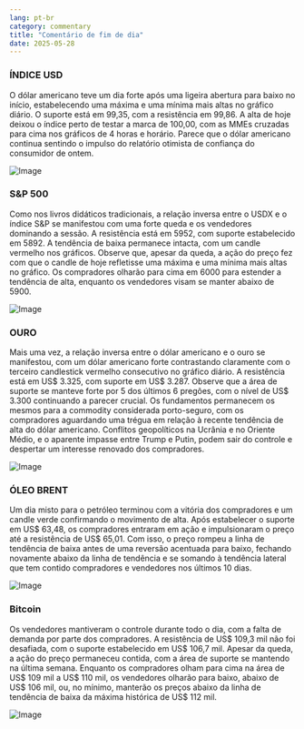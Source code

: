 ```yaml
---
lang: pt-br
category: commentary
title: "Comentário de fim de dia"
date: 2025-05-28
---
```


### ÍNDICE USD

O dólar americano teve um dia forte após uma ligeira abertura para baixo no início, estabelecendo uma máxima e uma mínima mais altas no gráfico diário. O suporte está em 99,35, com a resistência em 99,86. A alta de hoje deixou o índice perto de testar a marca de 100,00, com as MMEs cruzadas para cima nos gráficos de 4 horas e horário. Parece que o dólar americano continua sentindo o impulso do relatório otimista de confiança do consumidor de ontem.

![Image](https://markleighedu.github.io/img/May-2025/28-May-2025/usdindex.jpg)

### S&P 500

Como nos livros didáticos tradicionais, a relação inversa entre o USDX e o índice S&P se manifestou com uma forte queda e os vendedores dominando a sessão. A resistência está em 5952, com suporte estabelecido em 5892. A tendência de baixa permanece intacta, com um candle vermelho nos gráficos. Observe que, apesar da queda, a ação do preço fez com que o candle de hoje refletisse uma máxima e uma mínima mais altas no gráfico. Os compradores olharão para cima em 6000 para estender a tendência de alta, enquanto os vendedores visam se manter abaixo de 5900.

![Image](https://markleighedu.github.io/img/May-2025/28-May-2025/sp500.jpg)

### OURO

Mais uma vez, a relação inversa entre o dólar americano e o ouro se manifestou, com um dólar americano forte contrastando claramente com o terceiro candlestick vermelho consecutivo no gráfico diário. A resistência está em US$ 3.325, com suporte em US$ 3.287. Observe que a área de suporte se manteve forte por 5 dos últimos 6 pregões, com o nível de US$ 3.300 continuando a parecer crucial. Os fundamentos permanecem os mesmos para a commodity considerada porto-seguro, com os compradores aguardando uma trégua em relação à recente tendência de alta do dólar americano. Conflitos geopolíticos na Ucrânia e no Oriente Médio, e o aparente impasse entre Trump e Putin, podem sair do controle e despertar um interesse renovado dos compradores.

![Image](https://markleighedu.github.io/img/May-2025/28-May-2025/gold.jpg)

### ÓLEO BRENT

Um dia misto para o petróleo terminou com a vitória dos compradores e um candle verde confirmando o movimento de alta. Após estabelecer o suporte em US$ 63,48, os compradores entraram em ação e impulsionaram o preço até a resistência de US$ 65,01. Com isso, o preço rompeu a linha de tendência de baixa antes de uma reversão acentuada para baixo, fechando novamente abaixo da linha de tendência e se somando à tendência lateral que tem contido compradores e vendedores nos últimos 10 dias.

![Image](https://markleighedu.github.io/img/May-2025/28-May-2025/brentoil.jpg)

### Bitcoin

Os vendedores mantiveram o controle durante todo o dia, com a falta de demanda por parte dos compradores. A resistência de US$ 109,3 mil não foi desafiada, com o suporte estabelecido em US$ 106,7 mil. Apesar da queda, a ação do preço permaneceu contida, com a área de suporte se mantendo na última semana. Enquanto os compradores olham para cima na área de US$ 109 mil a US$ 110 mil, os vendedores olharão para baixo, abaixo de US$ 106 mil, ou, no mínimo, manterão os preços abaixo da linha de tendência de baixa da máxima histórica de US$ 112 mil.

![Image](https://markleighedu.github.io/img/May-2025/28-May-2025/bitcoin.jpg)

